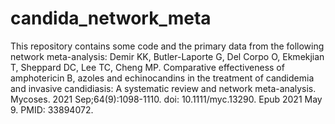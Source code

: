 # candida_network_meta

This repository contains some code and the primary data from the following network meta-analysis: 
Demir KK, Butler-Laporte G, Del Corpo O, Ekmekjian T, Sheppard DC, Lee TC, Cheng MP. Comparative effectiveness of amphotericin B, azoles and echinocandins in the treatment of candidemia and invasive candidiasis: A systematic review and network meta-analysis. Mycoses. 2021 Sep;64(9):1098-1110. doi: 10.1111/myc.13290. Epub 2021 May 9. PMID: 33894072.
